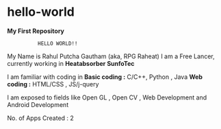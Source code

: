 # hello-world
**My First Repository**

              HELLO WORLD!!
My Name is Rahul Putcha Gautham (aka, RPG Raheat)
I am a Free Lancer, currently working in **Heatabsorber SunfoTec**

I am familiar with coding in
  **Basic coding  :**
  C/C++, Python , Java
  **Web coding    :**
  HTML/CSS , JS/j-query
  
I am exposed to fields like 
  Open GL , Open CV , Web Development and Android Development
  
No. of Apps Created : 2
